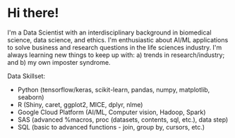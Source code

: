 # Hi there!

I'm a Data Scientist with an interdisciplinary background in biomedical science, data science, and ethics. I'm enthusiastic about AI/ML applications to solve business and research questions in the life sciences industry. I'm always learning new things to keep up with: a) trends in research/industry; and b) my own imposter syndrome.

Data Skillset: 
- Python (tensorflow/keras, scikit-learn, pandas, numpy, matplotlib, seaborn)
- R (Shiny, caret, ggplot2, MICE, dplyr, nlme)
- Google Cloud Platform (AI/ML, Computer vision, Hadoop, Spark)
- SAS (advanced %macros, proc (datasets, contents, sql, etc.), data step)
- SQL (basic to advanced functions - join, group by, cursors, etc.)


<!--
**sheensta/sheensta** is a ✨ _special_ ✨ repository because its `README.md` (this file) appears on your GitHub profile.

Here are some ideas to get you started:

- 🔭 I’m currently working on ..
- 🌱 I’m currently learning ...
- 👯 I’m looking to collaborate on ...
- 🤔 I’m looking for help with ...
- 💬 Ask me about ...
- 📫 How to reach me: ...
- 😄 Pronouns: ...
- ⚡ Fun fact: ...
-->

